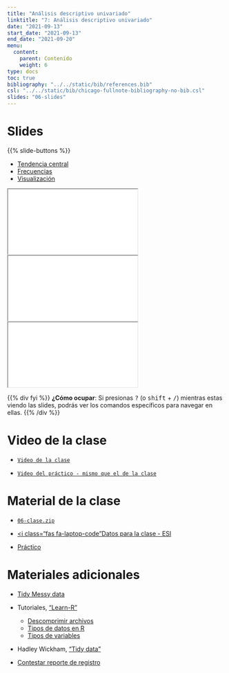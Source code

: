 ```yaml
---
title: "Análisis descriptivo univariado"
linktitle: "7: Análisis descriptivo univariado"
date: "2021-09-13"
start_date: "2021-09-13"
end_date: "2021-09-20"
menu:
  content:
    parent: Contenido
    weight: 6
type: docs
toc: true
bibliography: "../../static/bib/references.bib"
csl: "../../static/bib/chicago-fullnote-bibliography-no-bib.csl"
slides: "06-slides"
---
```


# Slides

{{% slide-buttons %}}

<ul class="nav nav-tabs" id="slide-tabs" role="tablist">
<li class="nav-item">
<a class="nav-link active" id="tendencia-central-tab" data-toggle="tab" href="#tendencia-central" role="tab" aria-controls="tendencia-central" aria-selected="true">Tendencia central</a>
</li>
<li class="nav-item">
<a class="nav-link" id="frecuencias-tab" data-toggle="tab" href="#frecuencias" role="tab" aria-controls="frecuencias" aria-selected="false">Frecuencias</a>
</li>
<li class="nav-item">
<a class="nav-link" id="visualización-tab" data-toggle="tab" href="#visualización" role="tab" aria-controls="visualización" aria-selected="false">Visualización</a>
</li>
</ul>

<div id="slide-tabs" class="tab-content">

<div id="tendencia-central" class="tab-pane fade show active" role="tabpanel" aria-labelledby="tendencia-central-tab">

<div class="embed-responsive embed-responsive-16by9">

<iframe class="embed-responsive-item" src="/slides/06-slides.html#1">
</iframe>

</div>

</div>

<div id="frecuencias" class="tab-pane fade" role="tabpanel" aria-labelledby="frecuencias-tab">

<div class="embed-responsive embed-responsive-16by9">

<iframe class="embed-responsive-item" src="/slides/06-slides.html#14">
</iframe>

</div>

</div>

<div id="visualización" class="tab-pane fade" role="tabpanel" aria-labelledby="visualización-tab">

<div class="embed-responsive embed-responsive-16by9">

<iframe class="embed-responsive-item" src="/slides/06-slides.html#29">
</iframe>

</div>

</div>

</div>

{{% div fyi %}}
**¿Cómo ocupar**: Si presionas <kbd>?</kbd> (o <kbd>shift</kbd> + <kbd>/</kbd>) mientras estas viendo las slides, podrás ver los comandos específicos para navegar en ellas.
{{% /div %}}

# Video de la clase

-   [<i class="fas fa-video"></i> `Video de la clase`](https://zoom.us/rec/share/02wHR4FqFLAKDLVW1M81nhb34IyFL0zcsz46f0QHO4_fo6s7UrZmuozfcz5ZCaV9.J33m_B7mBbvZ3JAy?startTime=1632771055000)

-   [<i class="fas fa-video"></i> `Video del práctico - mismo que el de la clase`](https://zoom.us/rec/share/02wHR4FqFLAKDLVW1M81nhb34IyFL0zcsz46f0QHO4_fo6s7UrZmuozfcz5ZCaV9.J33m_B7mBbvZ3JAy?startTime=1632771055000)

# Material de la clase

-   [<i class="fas fa-file-archive"></i> `06-clase.zip`](https://github.com/learn-R/06-class/raw/main/06-clase.zip)

-   [&lt;i class=“fas fa-laptop-code”</i>Datos para la clase - ESI](https://www.ine.cl/estadisticas/sociales/ingresos-y-gastos/encuesta-suplementaria-de-ingresos)

-   [<i class="fas fa-laptop-code"></i> Práctico](/example/06-practico/)

# Materiales adicionales

-   [Tidy Messy data](https://tidyr.tidyverse.org/)

-   <i class="fab fa-youtube"></i> Tutoriales, [“Learn-R”](https://www.youtube.com/watch?v=UOoMzaWOQJA)

    -   [<i class="fas fa-file-o"></i> Descomprimir archivos](/resource/unzipping)
    -   [<i class="fas fa-file-o"></i> Tipos de datos en R](/resource/r-data-types-example)
    -   [<i class="fas fa-file-o"></i> Tipos de variables](/resource/r-data-types)

-   <i class="fas fa-book"></i> Hadley Wickham, [“Tidy data”](https://r4ds.had.co.nz/tidy-data.html)

-   <i class="fas fa-external-link-square-alt"></i> [Contestar reporte de registro](https://learn-r.formr.org)
